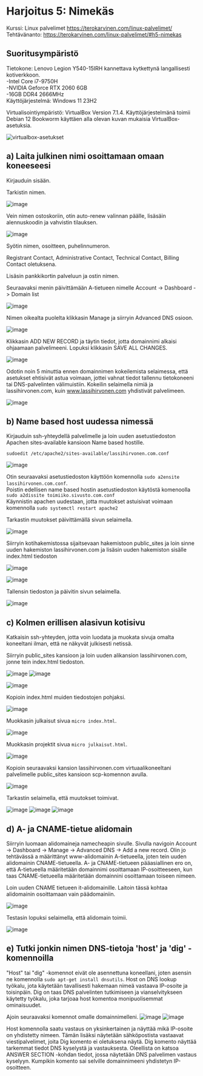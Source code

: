 # Harjoitus 5: Nimekäs
Kurssi: Linux palvelimet https://terokarvinen.com/linux-palvelimet/ \
Tehtävänanto: https://terokarvinen.com/linux-palvelimet/#h5-nimekas

## Suoritusympäristö
Tietokone: Lenovo Legion Y540-15IRH kannettava kytkettynä langallisesti kotiverkkoon.\
-Intel Core i7-9750H\
-NVIDIA Geforce RTX 2060 6GB\
-16GB DDR4 2666MHz\
Käyttöjärjestelmä: Windows 11 23H2

Virtualisointiympäristö: VirtualBox Version 7.1.4. Käyttöjärjestelmänä toimii Debian 12 Bookworm käyttäen alla olevan kuvan mukaisia VirtualBox-asetuksia.

![virtualbox-asetukset](https://github.com/user-attachments/assets/ad4b8cd8-9cd2-4ebd-b4f7-86d0b8e23aa1)

## a) Laita julkinen nimi osoittamaan omaan koneeseesi
Kirjauduin sisään.

Tarkistin nimen.

![image](https://github.com/user-attachments/assets/b9cac9f9-51d8-4798-85e8-256afdfd7e60)

Vein nimen ostoskoriin, otin auto-renew valinnan päälle, lisäsäin alennuskoodin ja vahvistin tilauksen.

![image](https://github.com/user-attachments/assets/e3db233c-8bcc-454b-bc79-4764dc250c16)

Syötin nimen, osoitteen, puhelinnumeron.

Registrant Contact, Administrative Contact, Technical Contact, Billing Contact oletuksena.

Lisäsin pankkikortin palveluun ja ostin nimen.

Seuraavaksi menin päivittämään A-tietueen nimelle Account -> Dashboard -> Domain list

![image](https://github.com/user-attachments/assets/abaf1ec4-7df7-489a-9cc9-d6832312d7fd)

Nimen oikealta puolelta klikkasin Manage ja siirryin Advanced DNS osioon.

![image](https://github.com/user-attachments/assets/66e74929-e9d1-48aa-a5e7-1dc1228c2a0c)

Klikkasin ADD NEW RECORD ja täytin tiedot, jotta domainnimi alkaisi ohjaamaan palvelimeeni. Lopuksi klikkasin SAVE ALL CHANGES.

![image](https://github.com/user-attachments/assets/3b962076-1c0c-40ce-86dc-e2faa831819d)

Odotin noin 5 minuttia ennen domainnimen kokeilemista selaimessa, että asetukset ehtisivät astua voimaan, jottei vahnat tiedot tallennu tietokoneeni tai DNS-palvelinten välimuistiin. Kokeilin selaimella nimiä ja lassihirvonen.com, kuin www.lassihirvonen.com yhdistivät palvelimeen.

![image](https://github.com/user-attachments/assets/cefd9d79-9ba1-4080-a880-b3f3ae54cef9)

## b) Name based host uudessa nimessä
Kirjauduin ssh-yhteydellä palvelimelle ja loin uuden asetustiedoston Apachen sites-available kansioon Name based hostille.

    sudoedit /etc/apache2/sites-available/lassihirvonen.com.conf
![image](https://github.com/user-attachments/assets/beb052cf-984d-4bd5-aa3d-4994503d37d0)

Otin seuraavaksi asetustiedoston käyttöön komennolla `sudo a2ensite lassihirvonen.com.conf`. \
Poistin edellisen name based hostin asetustiedoston käytöstä komenoolla `sudo a2dissite toimiiko.sivusto.com.conf` \
Käynnistin apachen uudestaan, jotta muutokset astuisivat voimaan komennolla `sudo systemctl restart apache2`

Tarkastin muutokset päivittämällä sivun selaimella.

![image](https://github.com/user-attachments/assets/0cdde749-c6f9-44aa-bc0e-e40a95be80d6)

Siirryin kotihakemistossa sijaitsevaan hakemistoon public_sites ja loin sinne uuden hakemiston lassihirvonen.com ja lisäsin uuden hakemiston sisälle index.html tiedoston

![image](https://github.com/user-attachments/assets/e7076464-472f-41e2-a7f7-9c0dcb8932e7)

![image](https://github.com/user-attachments/assets/184dcdbc-e60e-42b6-8567-1d524ecdb441)

Tallensin tiedoston ja päivitin sivun selaimella.

![image](https://github.com/user-attachments/assets/6b58a30c-551f-4a27-98f1-57150b9343a5)

## c) Kolmen erillisen alasivun kotisivu
Katkaisin ssh-yhteyden, jotta voin luodata ja muokata sivuja omalta koneeltani ilman, että ne näkyvät julkisesti netissä. 

Siirryin public_sites kansioon ja loin uuden alikansion lassihirvonen.com, jonne tein index.html tiedoston.

![image](https://github.com/user-attachments/assets/2d25e884-bb34-452c-b902-c9720509acb2)
![image](https://github.com/user-attachments/assets/6efa4fde-6db6-4292-ad62-1b8f612d1df8)

![image](https://github.com/user-attachments/assets/6a7b86e6-a707-4dbc-bbf6-a1f5d49ee695)

Kopioin index.html muiden tiedostojen pohjaksi.

![image](https://github.com/user-attachments/assets/b2d2613b-ddc5-477d-bd4d-e8467fe34975)

Muokkasin julkaisut sivua `micro index.html`.

![image](https://github.com/user-attachments/assets/ea8c6972-1a3c-416b-9676-509f4b6540e7)

Muokkasin projektit sivua `micro julkaisut.html`.

![image](https://github.com/user-attachments/assets/17c2fcc3-71c7-4883-8818-12442b38bf8d)

Kopioin seuraavaksi kansion lassihirvonen.com virtuaalikoneeltani palvelimelle public_sites kansioon scp-komennon avulla. 

![image](https://github.com/user-attachments/assets/f302bfc2-9123-4680-a7f9-2cb427ccb6cc)

Tarkastin selaimella, että muutokset toimivat.

![image](https://github.com/user-attachments/assets/e3147cb1-71f3-426a-9ad8-cca368cc9ea4)
![image](https://github.com/user-attachments/assets/deb02be1-1b6d-414e-b36d-e89df227bcfb)
![image](https://github.com/user-attachments/assets/bbe71bc8-5838-48d8-adee-881c03d85a57)

## d) A- ja CNAME-tietue alidomain
Siirryin luomaan alidomaineja namecheapin sivulle. Sivulla navigoin Account -> Dashboard -> Manage -> Advanced DNS -> Add a new record. Olin jo tehtävässä a määrittänyt www-alidomainin A-tietueella, joten tein uuden alidomainin CNAME-tietueella. A- ja CNAME-tietueen pääasiallinen ero on, että A-tietueella määritetään domainnimi osoittamaan IP-osoitteeseen, kun taas CNAME-tietueella määritetään domainnini osoittamaan toiseen nimeen.

Loin uuden CNAME tietueen it-alidomainille. Laitoin tässä kohtaa alidomainin osoittamaan vain päädomainiin.

![image](https://github.com/user-attachments/assets/0b29981b-0a6d-4350-b4b3-386aed8204af)

Testasin lopuksi selaimella, että alidomain toimii.

![image](https://github.com/user-attachments/assets/b3f3dd61-d616-462b-beac-b011ea03da30)

## e) Tutki jonkin nimen DNS-tietoja 'host' ja 'dig' -komennoilla
"Host" tai "dig" -komennot eivät ole asennettuna koneellani, joten asensin ne komennolla `sudo apt-get install dnsutils`. Host on DNS lookup työkalu, jota käytetään tavallisesti hakemaan nimeä vastaava IP-osoite ja toisinpäin. Dig on taas DNS palvelinten tutkimiseen ja vianselvitykseen käytetty työkalu, joka tarjoaa host komentoa monipuolisemmat ominaisuudet. 

Ajoin seuraavaksi komennot omalle domainnimelleni.
![image](https://github.com/user-attachments/assets/4661c726-916d-4741-b2a8-f22b3573d451)
![image](https://github.com/user-attachments/assets/925eab2b-1e4b-4a22-9c3a-0ce27571df97)

Host komennolla saatu vastaus on yksinkertainen ja näyttää mikä IP-osoite on yhdistetty nimeen. Tämän lisäksi näytetään sähköpostista vastaavat viestipalvelimet, joita Dig komento ei oletuksena näytä. Dig komento näyttää tarkemmat tiedot DNS kyselystä ja vastauksesta. Oleellista on katsoa ANSWER SECTION -kohdan tiedot, jossa näytetään DNS palvelimen vastaus kyselyyn. Kumpikin komento sai selville domainnimeeni yhdistetyn IP-osoitteen.

